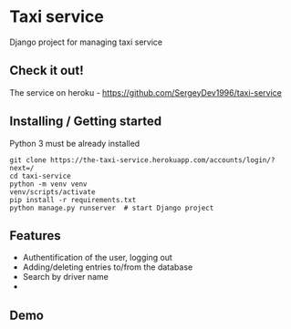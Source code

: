# Taxi service 

Django project for managing taxi service

## Check it out!
The service on heroku - https://github.com/SergeyDev1996/taxi-service


## Installing / Getting started

Python 3 must be already installed

```shell
git clone https://the-taxi-service.herokuapp.com/accounts/login/?next=/
cd taxi-service
python -m venv venv
venv/scripts/activate
pip install -r requirements.txt
python manage.py runserver  # start Django project
```

## Features

* Authentification of the user, logging out
* Adding/deleting entries to/from the database
* Search by driver name
* 

## Demo
